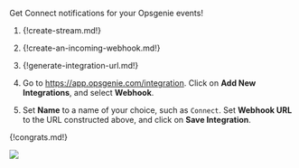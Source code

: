 Get Connect notifications for your Opsgenie events!

1. {!create-stream.md!}

1. {!create-an-incoming-webhook.md!}

1. {!generate-integration-url.md!}

1. Go to <https://app.opsgenie.com/integration>. Click on
   **Add New Integrations**, and select **Webhook**.

1. Set **Name** to a name of your choice, such as `Connect`. Set
   **Webhook URL** to the URL constructed above, and click on
   **Save Integration**.

{!congrats.md!}

![](/static/images/integrations/opsgenie/000.png)
